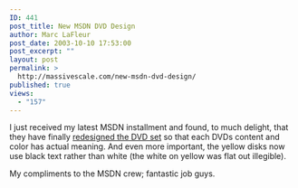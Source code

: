 ```yaml
---
ID: 441
post_title: New MSDN DVD Design
author: Marc LaFleur
post_date: 2003-10-10 17:53:00
post_excerpt: ""
layout: post
permalink: >
  http://massivescale.com/new-msdn-dvd-design/
published: true
views:
  - "157"
---
```

<P>I just received my latest MSDN installment and found, to much delight, that they have finally <A target='top' href="http://msdn.microsoft.com/subscriptions/manage/default.asp#first">redesigned the DVD set</A> so that each DVDs content and color has actual meaning. And even more important, the yellow disks now use black text rather than white (the white on yellow was flat out illegible). </P>
<P>My compliments to the MSDN crew; fantastic job guys.</P>